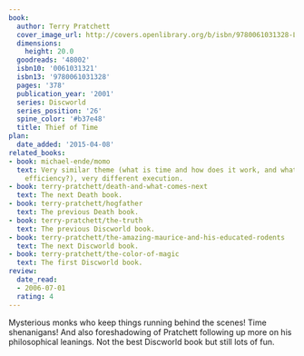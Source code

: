 ```yaml
---
book:
  author: Terry Pratchett
  cover_image_url: http://covers.openlibrary.org/b/isbn/9780061031328-L.jpg
  dimensions:
    height: 20.0
  goodreads: '48002'
  isbn10: '0061031321'
  isbn13: '9780061031328'
  pages: '378'
  publication_year: '2001'
  series: Discworld
  series_position: '26'
  spine_color: '#b37e48'
  title: Thief of Time
plan:
  date_added: '2015-04-08'
related_books:
- book: michael-ende/momo
  text: Very similar theme (what is time and how does it work, and what if we add
    efficiency?), very different execution.
- book: terry-pratchett/death-and-what-comes-next
  text: The next Death book.
- book: terry-pratchett/hogfather
  text: The previous Death book.
- book: terry-pratchett/the-truth
  text: The previous Discworld book.
- book: terry-pratchett/the-amazing-maurice-and-his-educated-rodents
  text: The next Discworld book.
- book: terry-pratchett/the-color-of-magic
  text: The first Discworld book.
review:
  date_read:
  - 2006-07-01
  rating: 4
---
```


Mysterious monks who keep things running behind the scenes! Time shenanigans! And also foreshadowing of Pratchett
following up more on his philosophical leanings. Not the best Discworld book but still lots of fun.

